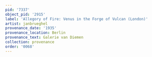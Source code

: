 ```yaml
---
pid: '7337'
object_pid: '2915'
label: 'Allegory of Fire: Venus in the Forge of Vulcan (London)'
artist: janbrueghel
provenance_date: '1935'
provenance_location: Berlin
provenance_text: Galerie van Diemen
collection: provenance
order: '0068'
---
```

